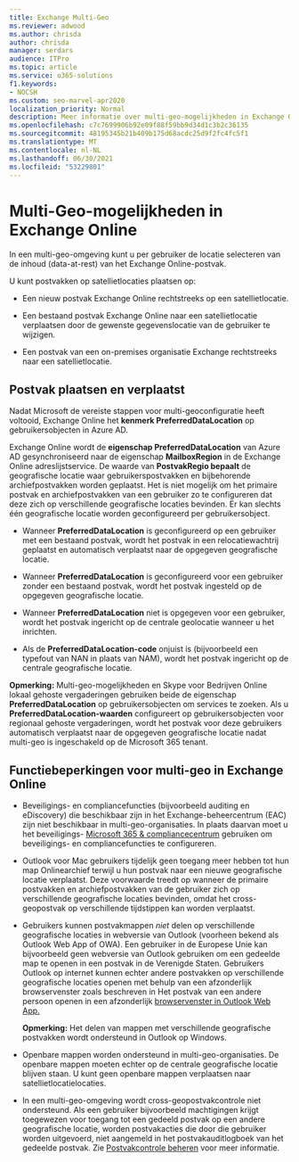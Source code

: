 ```yaml
---
title: Exchange Multi-Geo
ms.reviewer: adwood
ms.author: chrisda
author: chrisda
manager: serdars
audience: ITPro
ms.topic: article
ms.service: o365-solutions
f1.keywords:
- NOCSH
ms.custom: seo-marvel-apr2020
localization_priority: Normal
description: Meer informatie over multi-geo-mogelijkheden in Exchange Online, zoals functiebeperkingen en postvakpositie.
ms.openlocfilehash: c7c7699906b92e09f88f59bb9d34d1c3b2c36135
ms.sourcegitcommit: 48195345b21b409b175d68acdc25d9f2fc4fc5f1
ms.translationtype: MT
ms.contentlocale: nl-NL
ms.lasthandoff: 06/30/2021
ms.locfileid: "53229801"
---
```

# <a name="multi-geo-capabilities-in-exchange-online"></a>Multi-Geo-mogelijkheden in Exchange Online

In een multi-geo-omgeving kunt u per gebruiker de locatie selecteren van de inhoud (data-at-rest) van het Exchange Online-postvak.

U kunt postvakken op satellietlocaties plaatsen op:

- Een nieuw postvak Exchange Online rechtstreeks op een satellietlocatie.

- Een bestaand postvak Exchange Online naar een satellietlocatie verplaatsen door de gewenste gegevenslocatie van de gebruiker te wijzigen.

- Een postvak van een on-premises organisatie Exchange rechtstreeks naar een satellietlocatie.

## <a name="mailbox-placement-and-moves"></a>Postvak plaatsen en verplaatst

Nadat Microsoft de vereiste stappen voor multi-geoconfiguratie heeft voltooid, Exchange Online het **kenmerk PreferredDataLocation** op gebruikersobjecten in Azure AD.

Exchange Online wordt de **eigenschap PreferredDataLocation** van Azure AD gesynchroniseerd naar de eigenschap **MailboxRegion** in de Exchange Online adreslijstservice. De waarde van **PostvakRegio bepaalt** de geografische locatie waar gebruikerspostvakken en bijbehorende archiefpostvakken worden geplaatst. Het is niet mogelijk om het primaire postvak en archiefpostvakken van een gebruiker zo te configureren dat deze zich op verschillende geografische locaties bevinden. Er kan slechts één geografische locatie worden geconfigureerd per gebruikersobject.

- Wanneer **PreferredDataLocation** is geconfigureerd op een gebruiker met een bestaand postvak, wordt het postvak in een relocatiewachtrij geplaatst en automatisch verplaatst naar de opgegeven geografische locatie.

- Wanneer **PreferredDataLocation** is geconfigureerd voor een gebruiker zonder een bestaand postvak, wordt het postvak ingesteld op de opgegeven geografische locatie.

- Wanneer **PreferredDataLocation** niet is opgegeven voor een gebruiker, wordt het postvak ingericht op de centrale geolocatie wanneer u het inrichten.

- Als de **PreferredDataLocation-code** onjuist is (bijvoorbeeld een typefout van NAN in plaats van NAM), wordt het postvak ingericht op de centrale geografische locatie.

**Opmerking:** Multi-geo-mogelijkheden en Skype voor Bedrijven Online lokaal gehoste vergaderingen gebruiken beide de eigenschap **PreferredDataLocation** op gebruikersobjecten om services te zoeken. Als u **PreferredDataLocation-waarden** configureert op gebruikersobjecten voor regionaal gehoste vergaderingen, wordt het postvak voor deze gebruikers automatisch verplaatst naar de opgegeven geografische locatie nadat multi-geo is ingeschakeld op de Microsoft 365 tenant.

## <a name="feature-limitations-for-multi-geo-in-exchange-online"></a>Functiebeperkingen voor multi-geo in Exchange Online

- Beveiligings- en compliancefuncties (bijvoorbeeld auditing en eDiscovery) die beschikbaar zijn in het Exchange-beheercentrum (EAC) zijn niet beschikbaar in multi-geo-organisaties. In plaats daarvan moet u het beveiligings- [Microsoft 365 & compliancecentrum](https://support.office.com/article/7e696a40-b86b-4a20-afcc-559218b7b1b8) gebruiken om beveiligings- en compliancefuncties te configureren.

- Outlook voor Mac gebruikers tijdelijk geen toegang meer hebben tot hun map Onlinearchief terwijl u hun postvak naar een nieuwe geografische locatie verplaatst. Deze voorwaarde treedt op wanneer de primaire postvakken en archiefpostvakken van de gebruiker zich op verschillende geografische locaties bevinden, omdat het cross-geopostvak op verschillende tijdstippen kan worden verplaatst.

- Gebruikers kunnen postvakmappen *niet* delen op verschillende geografische locaties in webversie van Outlook (voorheen bekend als Outlook Web App of OWA). Een gebruiker in de Europese Unie kan bijvoorbeeld geen webversie van Outlook gebruiken om een gedeelde map te openen in een postvak in de Verenigde Staten. Gebruikers Outlook op internet kunnen echter  andere postvakken op verschillende geografische locaties openen met behulp van een afzonderlijk browservenster zoals beschreven in Het postvak van een andere persoon openen in een afzonderlijk [browservenster in Outlook Web App.](https://support.office.com/article/A909AD30-E413-40B5-A487-0EA70B763081#__toc372210362)

  **Opmerking:** Het delen van mappen met verschillende geografische postvakken wordt ondersteund in Outlook op Windows.

- Openbare mappen worden ondersteund in multi-geo-organisaties. De openbare mappen moeten echter op de centrale geografische locatie blijven staan. U kunt geen openbare mappen verplaatsen naar satellietlocatielocaties.

- In een multi-geo-omgeving wordt cross-geopostvakcontrole niet ondersteund. Als een gebruiker bijvoorbeeld machtigingen krijgt toegewezen voor toegang tot een gedeeld postvak op een andere geografische locatie, worden postvakacties die door die gebruiker worden uitgevoerd, niet aangemeld in het postvakauditlogboek van het gedeelde postvak. Zie [Postvakcontrole beheren](../compliance/enable-mailbox-auditing.md) voor meer informatie.
